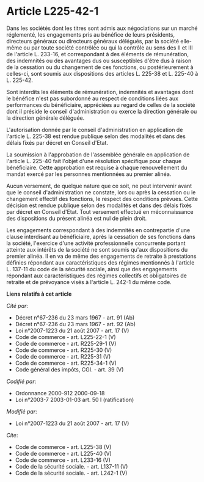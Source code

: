 # Article L225-42-1

Dans les sociétés dont les titres sont admis aux négociations sur un marché réglementé, les engagements pris au bénéfice de
leurs présidents, directeurs généraux ou directeurs généraux délégués, par la société elle-même ou par toute société
contrôlée ou qui la contrôle au sens des II et III de l'article L. 233-16, et correspondant à des éléments de rémunération,
des indemnités ou des avantages dus ou susceptibles d'être dus à raison de la cessation ou du changement de ces fonctions, ou
postérieurement à celles-ci, sont soumis aux dispositions des articles L. 225-38 et L. 225-40 à L. 225-42. 

Sont interdits les éléments de rémunération, indemnités et avantages dont le bénéfice n'est pas subordonné au respect de
conditions liées aux performances du bénéficiaire, appréciées au regard de celles de la société dont il préside le conseil
d'administration ou exerce la direction générale ou la direction générale déléguée. 

L'autorisation donnée par le conseil d'administration en application de l'article L. 225-38 est rendue publique selon des
modalités et dans des délais fixés par décret en Conseil d'Etat. 

La soumission à l'approbation de l'assemblée générale en application de l'article L. 225-40 fait l'objet d'une résolution
spécifique pour chaque bénéficiaire. Cette approbation est requise à chaque renouvellement du mandat exercé par les personnes
mentionnées au premier alinéa. 

Aucun versement, de quelque nature que ce soit, ne peut intervenir avant que le conseil d'administration ne constate, lors ou
après la cessation ou le changement effectif des fonctions, le respect des conditions prévues. Cette décision est rendue
publique selon des modalités et dans des délais fixés par décret en Conseil d'Etat. Tout versement effectué en méconnaissance
des dispositions du présent alinéa est nul de plein droit. 

Les engagements correspondant à des indemnités en contrepartie d'une clause interdisant au bénéficiaire, après la cessation
de ses fonctions dans la société, l'exercice d'une activité professionnelle concurrente portant atteinte aux intérêts de la
société ne sont soumis qu'aux dispositions du premier alinéa. Il en va de même des engagements de retraite à prestations
définies répondant aux caractéristiques des régimes mentionnés à l'article L. 137-11 du code de la sécurité sociale, ainsi
que des engagements répondant aux caractéristiques des régimes collectifs et obligatoires de retraite et de prévoyance visés
à l'article L. 242-1 du même code.

**Liens relatifs à cet article**

_Cité par_:

  - Décret n°67-236 du 23 mars 1967 - art. 91 (Ab)
  - Décret n°67-236 du 23 mars 1967 - art. 92 (Ab)
  - Loi n°2007-1223 du 21 août 2007 - art. 17 (V)
  - Code de commerce - art. L225-22-1 (V)
  - Code de commerce - art. R225-29-1 (V)
  - Code de commerce - art. R225-30 (V)
  - Code de commerce - art. R225-31 (V)
  - Code de commerce - art. R225-34-1 (V)
  - Code général des impôts, CGI. - art. 39 (V)

_Codifié par_:

  - Ordonnance 2000-912 2000-09-18
  - Loi n°2003-7 2003-01-03 art. 50 I (ratification)

_Modifié par_:

  - Loi n°2007-1223 du 21 août 2007 - art. 17 (V)

_Cite_:

  - Code de commerce - art. L225-38 (V)
  - Code de commerce - art. L225-40 (V)
  - Code de commerce - art. L233-16 (V)
  - Code de la sécurité sociale. - art. L137-11 (V)
  - Code de la sécurité sociale. - art. L242-1 (V)
